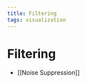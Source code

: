 ```yaml
---
title: Filtering
tags: visualization
---
```


# Filtering
- [[Noise Suppression]]





























